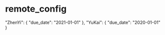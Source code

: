 # remote_config

  "ZhenYi": {
        "due_date": "2021-01-01"
    },
    "YuKai": {
        "due_date": "2020-01-01"
    }
